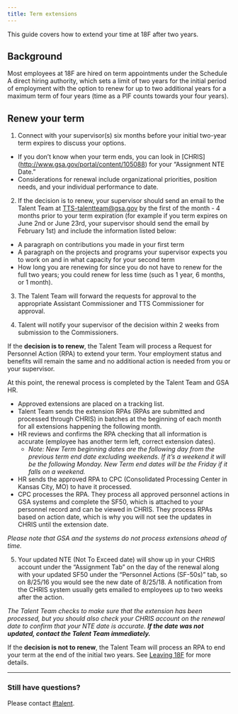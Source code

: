 ```yaml
---
title: Term extensions
---
```


This guide covers how to extend your time at 18F after two years.

## Background

Most employees at 18F are hired on term appointments under the Schedule A direct hiring authority, which sets a limit of two years for the initial period of employment with the option to renew for up to two additional years for a maximum term of four years (time as a PIF counts towards your four years).

## Renew your term

1)  Connect with your supervisor(s) six months before your initial two-year term expires to discuss your options. 
- If you don’t know when your term ends, you can look in [CHRIS] (http://www.gsa.gov/portal/content/105088) for your “Assignment NTE Date.” 
- Considerations for renewal include organizational priorities, position needs, and your individual performance to date.

2)  If the decision is to renew, your supervisor should send an email to the Talent Team at TTS-talentteam@gsa.gov by the first of the month - 4 months prior to your term expiration (for example if you term expires on June 2nd or June 23rd, your supervisor should send the email by February 1st) and include the information listed below: 

- A paragraph on contributions you made in your first term
- A paragraph on the projects and programs your supervisor expects you to work on and in what capacity for your second term
- How long you are renewing for since you do not have to renew for the full two years; you could renew for less time (such as 1 year, 6 months, or 1 month).

3)  The Talent Team will forward the requests for approval to the appropriate Assistant Commissioner and TTS Commissioner for approval.

4)  Talent will notify your supervisor of the decision within 2 weeks from submission to the Commissioners.

If the **decision is to renew**, the Talent Team will process a Request for Personnel Action (RPA) to extend your term. Your employment status and benefits will remain the same and no additional action is needed from you or your supervisor.

At this point, the renewal process is completed by the Talent Team and GSA HR.
- Approved extensions are placed on a tracking list.
- Talent Team sends the extension RPAs (RPAs are submitted and processed through CHRIS) in batches at the beginning of each month for all extensions happening the following month.
- HR reviews and confirms the RPA checking that all information is accurate (employee has another term left, correct extension dates).
  - *Note: New Term beginning dates are the following day from the previous term end date excluding weekends. If it’s a weekend it will be the following Monday. New Term end dates will be the Friday if it falls on a weekend.*
- HR sends the approved RPA to CPC (Consolidated Processing Center in Kansas City, MO) to have it processed.
- CPC processes the RPA. They process all approved personnel actions in GSA systems and complete the SF50, which is attached to your personnel record and can be viewed in CHRIS. They process RPAs based on action date, which is why you will not see the updates in CHRIS until the extension date.

*Please note that GSA and the systems do not process extensions ahead of time.*

5) Your updated NTE (Not To Exceed date) will show up in your CHRIS account under the “Assignment Tab” on the day of the renewal along with your updated SF50 under the “Personnel Actions (SF-50s)” tab, so on 8/25/16 you would see the new date of 8/25/18. A notification from the CHRIS system usually gets emailed to employees up to two weeks after the action.

*The Talent Team checks to make sure that the extension has been processed, but you should also check your CHRIS account on the renewal date to confirm that your NTE date is accurate.* ***If the date was not updated, contact the Talent Team immediately.***

If the **decision is not to renew**, the Talent Team will process an RPA to end your term at the end of the initial two years. See [Leaving 18F](/leaving-18f) for more details.

---

### Still have questions?

Please contact [#talent](https://gsa-tts.slack.com/messages/talent).
